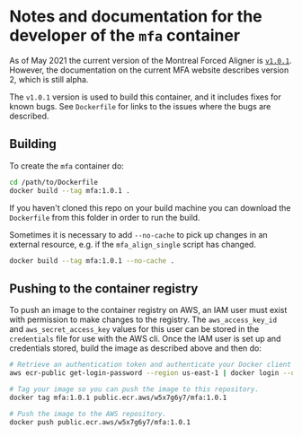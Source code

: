 # Notes and documentation for the developer of the `mfa` container

As of May 2021 the current version of the Montreal Forced Aligner is [`v1.0.1`](https://github.com/MontrealCorpusTools/Montreal-Forced-Aligner/releases/tag/v1.0.1). However, the documentation on the current MFA website describes version 2, which is still alpha.

The `v1.0.1` version is used to build this container, and it includes fixes for known bugs. See `Dockerfile` for links to the issues where the bugs are described.

## Building

To create the `mfa` container do:

```bash
cd /path/to/Dockerfile
docker build --tag mfa:1.0.1 .
```

If you haven't cloned this repo on your build machine you can download the `Dockerfile` from this folder in order to run the build.

Sometimes it is necessary to add `--no-cache` to pick up changes in an external resource, e.g. if the `mfa_align_single` script has changed.

```bash
docker build --tag mfa:1.0.1 --no-cache .
```

## Pushing to the container registry

To push an image to the container registry on AWS, an IAM user must exist with permission to make changes to the registry. The `aws_access_key_id` and `aws_secret_access_key` values for this user can be stored in the `credentials` file for use with the AWS cli. Once the IAM user is set up and credentials stored, build the image as described above and then do:

```bash
# Retrieve an authentication token and authenticate your Docker client to your registry.
aws ecr-public get-login-password --region us-east-1 | docker login --username AWS --password-stdin public.ecr.aws/w5x7g6y7

# Tag your image so you can push the image to this repository.
docker tag mfa:1.0.1 public.ecr.aws/w5x7g6y7/mfa:1.0.1

# Push the image to the AWS repository.
docker push public.ecr.aws/w5x7g6y7/mfa:1.0.1
```

